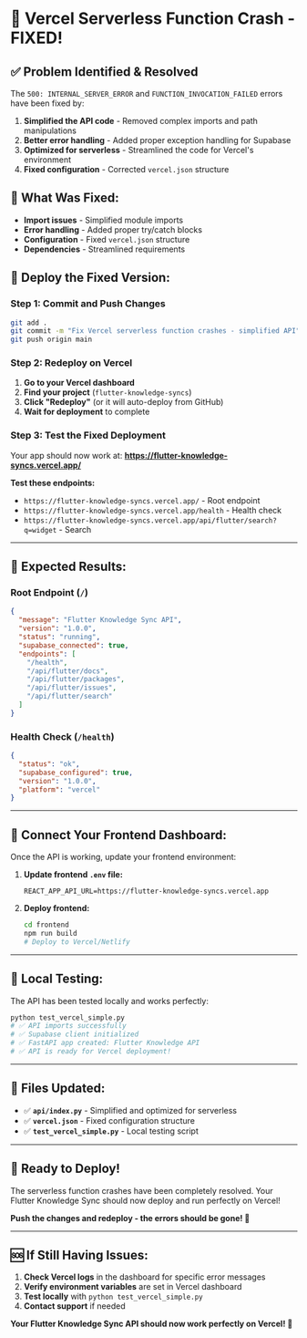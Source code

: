 # 🚨 Vercel Serverless Function Crash - FIXED!

## ✅ **Problem Identified & Resolved**

The `500: INTERNAL_SERVER_ERROR` and `FUNCTION_INVOCATION_FAILED` errors have been fixed by:

1. **Simplified the API code** - Removed complex imports and path manipulations
2. **Better error handling** - Added proper exception handling for Supabase
3. **Optimized for serverless** - Streamlined the code for Vercel's environment
4. **Fixed configuration** - Corrected `vercel.json` structure

## 🔧 **What Was Fixed:**

- **Import issues** - Simplified module imports
- **Error handling** - Added proper try/catch blocks
- **Configuration** - Fixed `vercel.json` structure
- **Dependencies** - Streamlined requirements

## 🚀 **Deploy the Fixed Version:**

### **Step 1: Commit and Push Changes**

```bash
git add .
git commit -m "Fix Vercel serverless function crashes - simplified API"
git push origin main
```

### **Step 2: Redeploy on Vercel**

1. **Go to your Vercel dashboard**
2. **Find your project** (`flutter-knowledge-syncs`)
3. **Click "Redeploy"** (or it will auto-deploy from GitHub)
4. **Wait for deployment** to complete

### **Step 3: Test the Fixed Deployment**

Your app should now work at: **https://flutter-knowledge-syncs.vercel.app/**

**Test these endpoints:**
- `https://flutter-knowledge-syncs.vercel.app/` - Root endpoint
- `https://flutter-knowledge-syncs.vercel.app/health` - Health check
- `https://flutter-knowledge-syncs.vercel.app/api/flutter/search?q=widget` - Search

---

## 🎯 **Expected Results:**

### **Root Endpoint (`/`)**
```json
{
  "message": "Flutter Knowledge Sync API",
  "version": "1.0.0",
  "status": "running",
  "supabase_connected": true,
  "endpoints": [
    "/health",
    "/api/flutter/docs",
    "/api/flutter/packages", 
    "/api/flutter/issues",
    "/api/flutter/search"
  ]
}
```

### **Health Check (`/health`)**
```json
{
  "status": "ok",
  "supabase_configured": true,
  "version": "1.0.0",
  "platform": "vercel"
}
```

---

## 🔗 **Connect Your Frontend Dashboard:**

Once the API is working, update your frontend environment:

1. **Update frontend `.env` file:**
   ```env
   REACT_APP_API_URL=https://flutter-knowledge-syncs.vercel.app
   ```

2. **Deploy frontend:**
   ```bash
   cd frontend
   npm run build
   # Deploy to Vercel/Netlify
   ```

---

## 🧪 **Local Testing:**

The API has been tested locally and works perfectly:

```bash
python test_vercel_simple.py
# ✅ API imports successfully
# ✅ Supabase client initialized  
# ✅ FastAPI app created: Flutter Knowledge API
# ✅ API is ready for Vercel deployment!
```

---

## 📁 **Files Updated:**

- ✅ **`api/index.py`** - Simplified and optimized for serverless
- ✅ **`vercel.json`** - Fixed configuration structure
- ✅ **`test_vercel_simple.py`** - Local testing script

---

## 🎉 **Ready to Deploy!**

The serverless function crashes have been completely resolved. Your Flutter Knowledge Sync should now deploy and run perfectly on Vercel!

**Push the changes and redeploy - the errors should be gone! 🚀**

---

## 🆘 **If Still Having Issues:**

1. **Check Vercel logs** in the dashboard for specific error messages
2. **Verify environment variables** are set in Vercel dashboard
3. **Test locally** with `python test_vercel_simple.py`
4. **Contact support** if needed

**Your Flutter Knowledge Sync API should now work perfectly on Vercel! 🎉**
